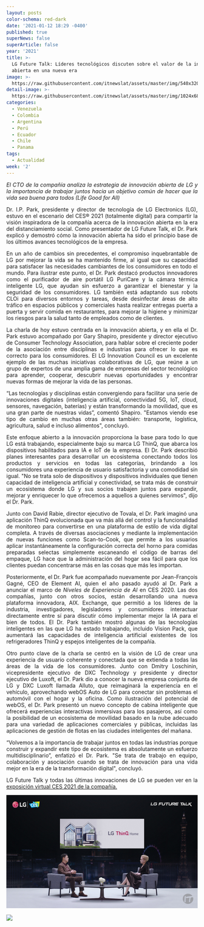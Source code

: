 ```yaml
---
layout: posts
color-schema: red-dark
date: '2021-01-12 18:29 -0400'
published: true
superNews: false
superArticle: false
year: '2021'
title: >-
  LG Future Talk: Líderes tecnológicos discuten sobre el valor de la innovación
  abierta en una nueva era
image: >-
  https://raw.githubusercontent.com/itnewslat/assets/master/img/540x320/LG-Future-Talk-p.jpg
detail-image: >-
  https://raw.githubusercontent.com/itnewslat/assets/master/img/1024x680/LG-Future-Talk-g.jpg
categories:
  - Venezuela
  - Colombia
  - Argentina
  - Perú
  - Ecuador
  - Chile
  - Panama
tags:
  - Actualidad
week: '2'
---
```

<p style="text-align: justify;"><em>El CTO de la compañía analiza la estrategia de innovación abierta de LG y la importancia de trabajar juntos hacia un objetivo común de hacer que la vida sea buena para todos (Life Good for All)</em></p>
<p style="text-align: justify;"> Dr. I.P. Park, presidente y director de tecnología de LG Electronics (LG), estuvo en el escenario del CES® 2021 (totalmente digital) para compartir la visión inspiradora de la compañía acerca de la innovación abierta en la era del distanciamiento social. Como presentador de LG Future Talk, el Dr. Park explicó y demostró cómo la innovación abierta ha sido el principio base de los últimos avances tecnológicos de la empresa.</p>
<p style="text-align: justify;">En un año de cambios sin precedentes, el compromiso inquebrantable de LG por mejorar la vida se ha mantenido firme, al igual que su capacidad para satisfacer las necesidades cambiantes de los consumidores en todo el mundo. Para ilustrar este punto, el Dr. Park destacó productos innovadores como el purificador de aire portátil LG PuriCare y la cámara térmica inteligente LG, que ayudan sin esfuerzo a garantizar el bienestar y la seguridad de los consumidores. LG también está adaptando sus robots CLOi para diversos entornos y tareas, desde desinfectar áreas de alto tráfico en espacios públicos y comerciales hasta realizar entregas puerta a puerta y servir comida en restaurantes, para mejorar la higiene y minimizar los riesgos para la salud tanto de empleados como de clientes.</p>
<p style="text-align: justify;">La charla de hoy estuvo centrada en la innovación abierta, y en ella el Dr. Park estuvo acompañado por Gary Shapiro, presidente y director ejecutivo de Consumer Technology Association, para hablar sobre el creciente poder de la asociación entre disciplinas e industrias para ofrecer lo que es correcto para los consumidores. El LG Innovation Council es un excelente ejemplo de las muchas iniciativas colaborativas de LG, que reúne a un grupo de expertos de una amplia gama de empresas del sector tecnológico para aprender, cooperar, descubrir nuevas oportunidades y encontrar nuevas formas de mejorar la vida de las personas.</p>
<p style="text-align: justify;">“Las tecnologías y disciplinas están convergiendo para facilitar una serie de innovaciones digitales (inteligencia artificial, conectividad 5G, IoT, cloud, sensores, navegación, baterías) y están transformando la movilidad, que es una gran parte de nuestras vidas”, comentó Shapiro. "Estamos viendo ese tipo de cambio en muchas otras áreas también: transporte, logística, agricultura, salud e incluso alimentos", concluyó.</p>
<p style="text-align: justify;">Este enfoque abierto a la innovación proporciona la base para todo lo que LG está trabajando, especialmente bajo su marca LG ThinQ, que abarca los dispositivos habilitados para IA e IoT de la empresa. El Dr. Park describió planes interesantes para desarrollar un ecosistema conectando todos los productos y servicios en todas las categorías, brindando a los consumidores una experiencia de usuario satisfactoria y una comodidad sin igual. "No se trata solo de dispositivos y dispositivos individuales que tienen capacidad de inteligencia artificial y conectividad, se trata más de construir un ecosistema donde LG y sus socios trabajen juntos para expandir, mejorar y enriquecer lo que ofrecemos a aquellos a quienes servimos", dijo el Dr. Park.</p>
<p style="text-align: justify;">Junto con David Rabie, director ejecutivo de Tovala, el Dr. Park imaginó una aplicación ThinQ evolucionada que va más allá del control y la funcionalidad de monitoreo para convertirse en una plataforma de estilo de vida digital completa. A través de diversas asociaciones y mediante la implementación de nuevas funciones como Scan-to-Cook, que permite a los usuarios aplicar instantáneamente la configuración correcta del horno para comidas preparadas selectas simplemente escaneando el código de barras del empaque, LG hace que la administración del hogar sea fácil para que los clientes puedan concentrarse más en las cosas que más les importan.</p>
<p style="text-align: justify;">Posteriormente, el Dr. Park fue acompañado nuevamente por Jean-François Gagné, CEO de Element AI, quien el año pasado ayudó al Dr. Park a anunciar el marco de <em>Niveles de Experiencia de AI </em>en CES 2020. Las dos compañías, junto con otros socios, están desarrollando una nueva plataforma innovadora, AIX. Exchange, que permitió a los líderes de la industria, investigadores, legisladores y consumidores interactuar directamente entre sí para discutir cómo implementar mejor la IA para el bien de todos. El Dr. Park también mostró algunas de las tecnologías inteligentes en las que LG ha estado trabajando, incluido Vision Pack, que aumentará las capacidades de inteligencia artificial existentes de los refrigeradores ThinQ y espejos inteligentes de la compañía.</p>
<p style="text-align: justify;">Otro punto clave de la charla se centró en la visión de LG de crear una experiencia de usuario coherente y conectada que se extienda a todas las áreas de la vida de los consumidores. Junto con Dmitry Loschinin, vicepresidente ejecutivo de DXC Technology y presidente y director ejecutivo de Luxoft, el Dr. Park dio a conocer la nueva empresa conjunta de LG y DXC Luxoft llamada Alluto, que reimaginará la experiencia en el vehículo, aprovechando webOS Auto de LG para conectar sin problemas el automóvil con el hogar y la oficina. Como ilustración del potencial de webOS, el Dr. Park presentó un nuevo concepto de cabina inteligente que ofrecerá experiencias interactivas inmersivas para los pasajeros, así como la posibilidad de un ecosistema de movilidad basado en la nube adecuado para una variedad de aplicaciones comerciales y públicas, incluidas las aplicaciones de gestión de flotas en las ciudades inteligentes del mañana.</p>
<p style="text-align: justify;">“Volvemos a la importancia de trabajar juntos en todas las industrias porque construir y expandir este tipo de ecosistema es absolutamente un esfuerzo multidisciplinario”, enfatizó el Dr. Park. "Se trata de trabajo en equipo, colaboración y asociación cuando se trata de innovación para una vida mejor en la era de la transformación digital", concluyó.</p>
<p style="text-align: justify;">LG Future Talk y todas las últimas innovaciones de LG se pueden ver en la <a href="https://www.lg.com/global/exhibition/index.html">exposición virtual CES 2021 de la compañía.</a></p>

![](https://raw.githubusercontent.com/itnewslat/assets/master/img/540x320/LG-Future-Talk-p.jpg)

<img src="https://tracker.metricool.com/c3po.jpg?hash=56f88a41e39ab42c063cc51676587a04"/>
